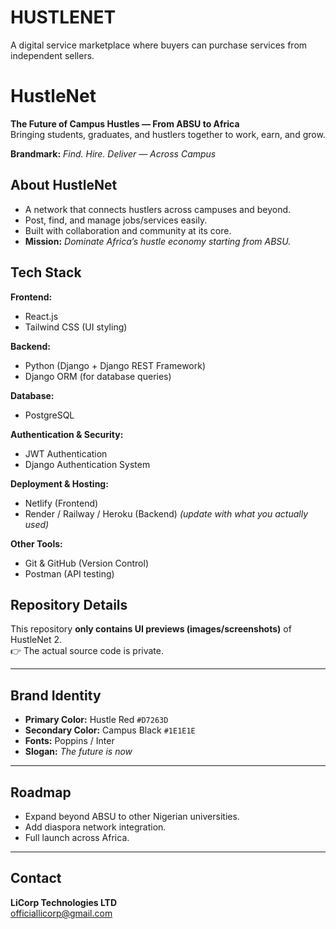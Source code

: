 # HUSTLENET
A digital service marketplace where buyers can purchase services from independent sellers.

# HustleNet
**The Future of Campus Hustles — From ABSU to Africa**  
Bringing students, graduates, and hustlers together to work, earn, and grow.  

**Brandmark:** *Find. Hire. Deliver — Across Campus*



##  About HustleNet
- A network that connects hustlers across campuses and beyond.  
- Post, find, and manage jobs/services easily.  
- Built with collaboration and community at its core.  
- **Mission:** *Dominate Africa’s hustle economy starting from ABSU.*  


##  Tech Stack
**Frontend:**  
- React.js  
- Tailwind CSS (UI styling)  

**Backend:**  
- Python (Django + Django REST Framework)  
- Django ORM (for database queries)  

**Database:**  
- PostgreSQL  

**Authentication & Security:**  
- JWT Authentication  
- Django Authentication System  

**Deployment & Hosting:**  
- Netlify (Frontend)  
- Render / Railway / Heroku (Backend) *(update with what you actually used)*  

**Other Tools:**  
- Git & GitHub (Version Control)  
- Postman (API testing)  


##  Repository Details
This repository **only contains UI previews (images/screenshots)** of HustleNet 2.  
👉 The actual source code is private.  

---

##  Brand Identity
- **Primary Color:** Hustle Red `#D7263D`  
- **Secondary Color:** Campus Black `#1E1E1E`  
- **Fonts:** Poppins / Inter  
- **Slogan:** *The future is now*  

---

##  Roadmap
- Expand beyond ABSU to other Nigerian universities.  
- Add diaspora network integration.  
- Full launch across Africa.  

---

##  Contact
**LiCorp Technologies LTD**  
 officiallicorp@gmail.com

